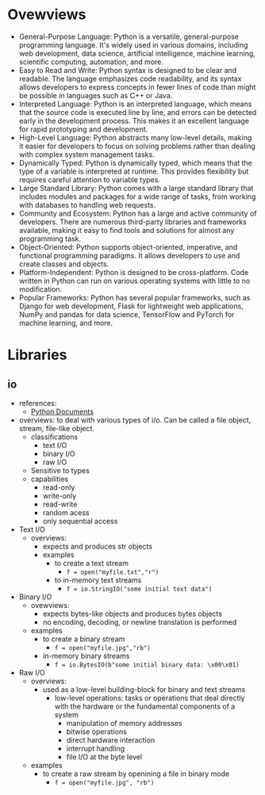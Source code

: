 # Ovewviews
- General-Purpose Language: Python is a versatile, general-purpose programming language. It's widely used in various domains, including web development, data science, artificial intelligence, machine learning, scientific computing, automation, and more.
- Easy to Read and Write: Python syntax is designed to be clear and readable. The language emphasizes code readability, and its syntax allows developers to express concepts in fewer lines of code than might be possible in languages such as C++ or Java.
- Interpreted Language: Python is an interpreted language, which means that the source code is executed line by line, and errors can be detected early in the development process. This makes it an excellent language for rapid prototyping and development.
- High-Level Language: Python abstracts many low-level details, making it easier for developers to focus on solving problems rather than dealing with complex system management tasks.
- Dynamically Typed: Python is dynamically typed, which means that the type of a variable is interpreted at runtime. This provides flexibility but requires careful attention to variable types.
- Large Standard Library: Python comes with a large standard library that includes modules and packages for a wide range of tasks, from working with databases to handling web requests.
- Community and Ecosystem: Python has a large and active community of developers. There are numerous third-party libraries and frameworks available, making it easy to find tools and solutions for almost any programming task.
- Object-Oriented: Python supports object-oriented, imperative, and functional programming paradigms. It allows developers to use and create classes and objects.
- Platform-Independent: Python is designed to be cross-platform. Code written in Python can run on various operating systems with little to no modification.
- Popular Frameworks: Python has several popular frameworks, such as Django for web development, Flask for lightweight web applications, NumPy and pandas for data science, TensorFlow and PyTorch for machine learning, and more.

# Libraries

## io
- references:
    - [Python Documents](https://docs.python.org/3/library/io.html)
- overviews: to deal with various types of i/o. Can be called a file object, stream, file-like object.
    - classifications
        - text I/O
        - binary I/O
        - raw I/O
    - Sensitive to types
    - capabilities
        - read-only
        - write-only
        - read-write
        - random acess
        - only sequential access
- Text I/O
    - overviews: 
        - expects and produces str objects
        - examples
            - to create a text stream
                - `f = open("myfile.txt","r")`
            - to in-memory text streams
                - `f = io.StringIO("some initial text data")`
- Binary I/O
    - ovewviews: 
        - expects bytes-like objects and produces bytes objects
        - no encoding, decoding, or newline translation is performed
    - examples
        - to create a binary stream
            - `f = open("myfile.jpg","rb")`
        - in-memory binary streams
            - `f = io.BytesIO(b"some initial binary data: \x00\x01)`
- Raw I/O
    - overviews:
        - used as a low-level building-block for binary and text streams
            - low-level operations: tasks or operations that deal directly with the hardware or the fundamental components of a system
                - manipulation of memory addresses
                - bitwise operations
                - direct hardware interaction
                - interrupt handling
                - file I/O at the byte level
    - examples
        - to create a raw stream by openining a file in binary mode
            - `f = open("myfile.jpg", "rb")`
